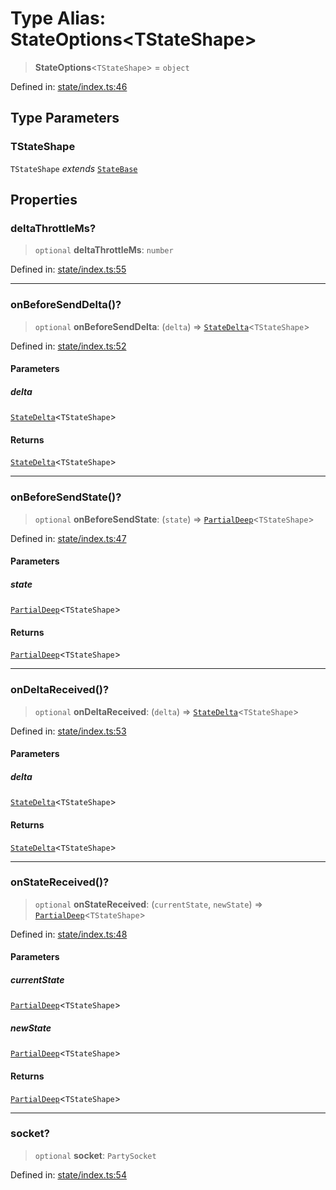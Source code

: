 # Type Alias: StateOptions\<TStateShape\>

> **StateOptions**\<`TStateShape`\> = `object`

Defined in: [state/index.ts:46](https://github.com/benallfree/lab13/blob/9ac0af7da9640b4b5437ad34793eec1f82ae6b92/sdk/src/online/state/index.ts#L46)

## Type Parameters

### TStateShape

`TStateShape` *extends* [`StateBase`](StateBase.md)

## Properties

### deltaThrottleMs?

> `optional` **deltaThrottleMs**: `number`

Defined in: [state/index.ts:55](https://github.com/benallfree/lab13/blob/9ac0af7da9640b4b5437ad34793eec1f82ae6b92/sdk/src/online/state/index.ts#L55)

***

### onBeforeSendDelta()?

> `optional` **onBeforeSendDelta**: (`delta`) => [`StateDelta`](StateDelta.md)\<`TStateShape`\>

Defined in: [state/index.ts:52](https://github.com/benallfree/lab13/blob/9ac0af7da9640b4b5437ad34793eec1f82ae6b92/sdk/src/online/state/index.ts#L52)

#### Parameters

##### delta

[`StateDelta`](StateDelta.md)\<`TStateShape`\>

#### Returns

[`StateDelta`](StateDelta.md)\<`TStateShape`\>

***

### onBeforeSendState()?

> `optional` **onBeforeSendState**: (`state`) => [`PartialDeep`](PartialDeep.md)\<`TStateShape`\>

Defined in: [state/index.ts:47](https://github.com/benallfree/lab13/blob/9ac0af7da9640b4b5437ad34793eec1f82ae6b92/sdk/src/online/state/index.ts#L47)

#### Parameters

##### state

[`PartialDeep`](PartialDeep.md)\<`TStateShape`\>

#### Returns

[`PartialDeep`](PartialDeep.md)\<`TStateShape`\>

***

### onDeltaReceived()?

> `optional` **onDeltaReceived**: (`delta`) => [`StateDelta`](StateDelta.md)\<`TStateShape`\>

Defined in: [state/index.ts:53](https://github.com/benallfree/lab13/blob/9ac0af7da9640b4b5437ad34793eec1f82ae6b92/sdk/src/online/state/index.ts#L53)

#### Parameters

##### delta

[`StateDelta`](StateDelta.md)\<`TStateShape`\>

#### Returns

[`StateDelta`](StateDelta.md)\<`TStateShape`\>

***

### onStateReceived()?

> `optional` **onStateReceived**: (`currentState`, `newState`) => [`PartialDeep`](PartialDeep.md)\<`TStateShape`\>

Defined in: [state/index.ts:48](https://github.com/benallfree/lab13/blob/9ac0af7da9640b4b5437ad34793eec1f82ae6b92/sdk/src/online/state/index.ts#L48)

#### Parameters

##### currentState

[`PartialDeep`](PartialDeep.md)\<`TStateShape`\>

##### newState

[`PartialDeep`](PartialDeep.md)\<`TStateShape`\>

#### Returns

[`PartialDeep`](PartialDeep.md)\<`TStateShape`\>

***

### socket?

> `optional` **socket**: `PartySocket`

Defined in: [state/index.ts:54](https://github.com/benallfree/lab13/blob/9ac0af7da9640b4b5437ad34793eec1f82ae6b92/sdk/src/online/state/index.ts#L54)
